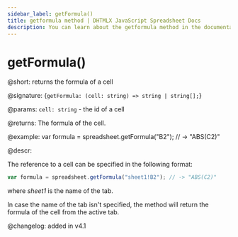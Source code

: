 ```yaml
---
sidebar_label: getFormula()
title: getformula method | DHTMLX JavaScript Spreadsheet Docs
description: You can learn about the getformula method in the documentation of the DHTMLX JavaScript Spreadsheet library. Browse developer guides and API reference, try out code examples and live demos, and download a free 30-day evaluation version of DHTMLX Spreadsheet.
---
```


# getFormula()

@short: returns the formula of a cell

@signature: {`getFormula: (cell: string) => string | string[];`}

@params:
`cell: string` - the id of a cell

@returns:
The formula of the cell.

@example:
var formula = spreadsheet.getFormula("B2");
// -> "ABS(C2)"

@descr:

The reference to a cell can be specified in the following format:

~~~js
var formula = spreadsheet.getFormula("sheet1!B2"); // -> "ABS(C2)"
~~~

where *sheet1* is the name of the tab.

In case the name of the tab isn't specified, the method will return the formula of the cell from the active tab.

@changelog: added in v4.1

